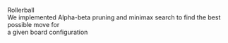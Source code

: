 Rollerball
<br>
We implemented Alpha-beta pruning and minimax search to find the best possible move for 
<br>
a given board configuration